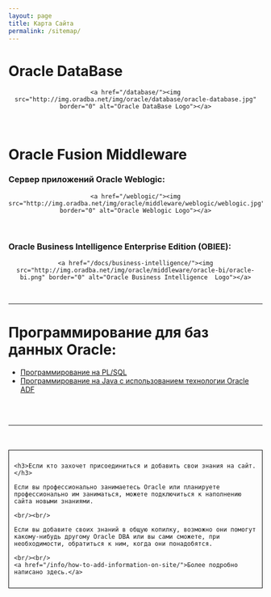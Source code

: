 ```yaml
---
layout: page
title: Карта Сайта
permalink: /sitemap/
---
```


# Oracle DataBase


<div align="center">

    <a href="/database/"><img src="http://img.oradba.net/img/oracle/database/oracle-database.jpg" border="0" alt="Oracle DataBase Logo"></a>

</div>



<br/>


# Oracle Fusion Middleware


### Сервер приложений Oracle Weblogic:



<div align="center">

    <a href="/weblogic/"><img src="http://img.oradba.net/img/oracle/middleware/weblogic/weblogic.jpg" border="0" alt="Oracle Weblogic Logo"></a>

</div>



<br/>

### Oracle Business Intelligence Enterprise Edition (OBIEE):


<div align="center">

    <a href="/docs/business-intelligence/"><img src="http://img.oradba.net/img/oracle/middleware/oracle-bi/oracle-bi.png" border="0" alt="Oracle Business Intelligence  Logo"></a>

</div>


<br/>

<hr>


<h1>Программирование для баз данных Oracle:</h1>
<ul>
	<li><a href="http://plsql.ru/">Программирование на PL/SQL</a></li>
	<li><a href="http://oracle-adf.ru/">Программирование на Java с использованием технологии Oracle ADF</a></li>
</ul>

<br/><br/>
<hr/>
<br/><br/>




<div style="padding:10px; border:thin solid black;">

	<h3>Если кто захочет присоединиться и добавить свои знания на сайт.</h3>

	Если вы профессионально занимаетесь Oracle или планируете профессионально им заниматься, можете подключиться к наполнению сайта новыми знаниями.

	<br/><br/>

	Если вы добавите своих знаний в общую копилку, возможно они помогут какому-нибудь другому Oracle DBA или вы сами сможете, при необходимости, обратиться к ним, когда они понадобятся.

	<br/><br/>
	<a href="/info/how-to-add-information-on-site/">Более подробно написано здесь.</a>

</div>
